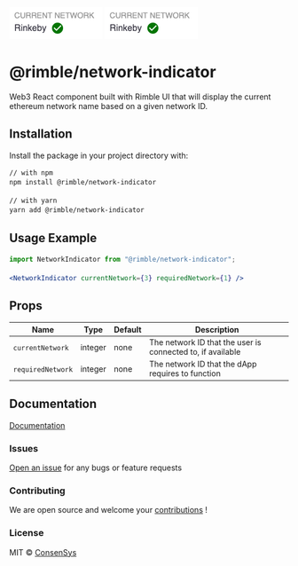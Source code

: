 ![Rimble Network Indicator - current network](./_assets/network-indicator-current-network.png)
![Rimble Network Indicator - wrong network](./_assets/network-indicator-current-network.png)

# @rimble/network-indicator

Web3 React component built with Rimble UI that will display the current ethereum network name based on a given network ID.

## Installation

Install the package in your project directory with:

```sh
// with npm
npm install @rimble/network-indicator

// with yarn
yarn add @rimble/network-indicator
```

## Usage Example
```jsx
import NetworkIndicator from "@rimble/network-indicator";

<NetworkIndicator currentNetwork={3} requiredNetwork={1} />
```

## Props
| Name    | Type   | Default | Description                                  |
| ------- | ------ | ------- | -------------------------------------------- |
| `currentNetwork`   | integer | none  | The network ID that the user is connected to, if available |
| `requiredNetwork`  | integer | none   | The network ID that the dApp requires to function   |


## Documentation

[Documentation](https://consensys.github.io/rimble-ui/)

### Issues

[Open an issue](https://github.com/ConsenSys/rimble-web3-components/issues) for any bugs or feature requests

### Contributing

We are open source and welcome your [contributions](https://github.com/ConsenSys/rimble-web3-components/CONTRIBUTIONS.md) !

### License

MIT © [ConsenSys](https://github.com/ConsenSys)

